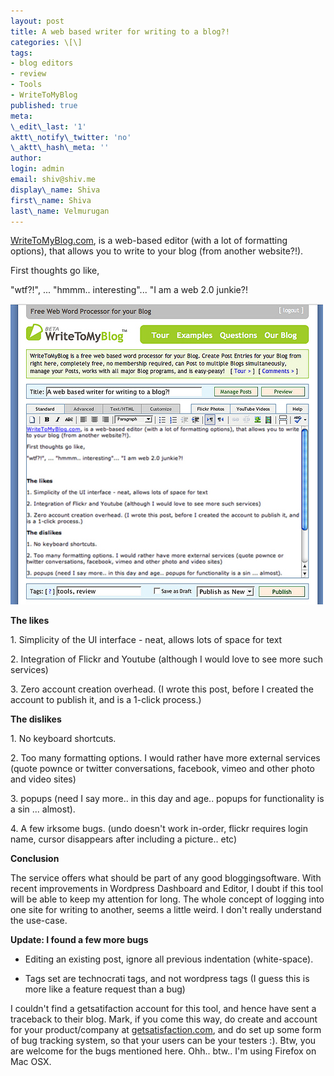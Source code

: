 ```yaml
---
layout: post
title: A web based writer for writing to a blog?!
categories: \[\]
tags:
- blog editors
- review
- Tools
- WriteToMyBlog
published: true
meta:
\_edit\_last: '1'
aktt\_notify\_twitter: 'no'
\_aktt\_hash\_meta: ''
author:
login: admin
email: shiv@shiv.me
display\_name: Shiva
first\_name: Shiva
last\_name: Velmurugan
---
```


[WriteToMyBlog.com][0], is a web-based editor (with a lot of formatting options), that allows you to write to your blog (from another website?!).

First thoughts go like,

"wtf?!", ... "hmmm.. interesting"... "I am a web 2.0 junkie?!

[![writetomyblog-dot-com](/images/2551244392_1822e5a281.jpg)][1]

**The likes**

1\. Simplicity of the UI interface - neat, allows lots of space for text

2\. Integration of Flickr and Youtube (although I would love to see more such services)

3\. Zero account creation overhead. (I wrote this post, before I created the account to publish it, and is a 1-click process.)

**The dislikes**

1\. No keyboard shortcuts.

2\. Too many formatting options. I would rather have more external services (quote pownce or twitter conversations, facebook, vimeo and other photo and video sites)

3\. popups (need I say more.. in this day and age.. popups for functionality is a sin ... almost).

4\. A few irksome bugs. (undo doesn't work in-order, flickr requires login name, cursor disappears after including a picture.. etc)

**Conclusion**

The service offers what should be part of any good bloggingsoftware. With recent improvements in Wordpress Dashboard and Editor, I doubt if this tool will be able to keep my attention for long. The whole concept of logging into one site for writing to another, seems a little weird. I don't really understand the use-case.

**Update: I found a few more bugs**

- Editing an existing post, ignore all previous indentation (white-space).

- Tags set are technocrati tags, and not wordpress tags (I guess this is more like a feature request than a bug)

I couldn't find a getsatifaction account for this tool, and hence have sent a traceback to their blog. Mark, if you come this way, do create and account for your product/company at [getsatisfaction.com][2], and do set up some form of bug tracking system, so that your users can be your testers :). Btw, you are welcome for the bugs mentioned here. Ohh.. btw.. I'm using Firefox on Mac OSX.


[0]: http://writetomyblog.com/
[1]: http://www.flickr.com/photos/22535384@N00/2551244392 "writetomyblog-dot-com"
[2]: http://getsatisfaction.com
